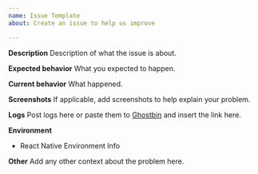 ```yaml
---
name: Issue Template
about: Create an issue to help us improve

---
```


**Description**
Description of what the issue is about.

**Expected behavior**
What you expected to happen.

**Current behavior**
What happened.

**Screenshots**
If applicable, add screenshots to help explain your problem.

**Logs**
Post logs here or paste them to [Ghostbin](https://ghostbin.com) and insert the link here.

**Environment**
 - React Native Environment Info

**Other**
Add any other context about the problem here.
